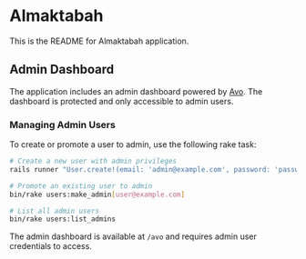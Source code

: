 # Almaktabah

This is the README for Almaktabah application.

## Admin Dashboard

The application includes an admin dashboard powered by [Avo](https://avohq.io/). The dashboard is protected and only accessible to admin users.

### Managing Admin Users

To create or promote a user to admin, use the following rake task:

```bash
# Create a new user with admin privileges
rails runner "User.create!(email: 'admin@example.com', password: 'password123', password_confirmation: 'password123', admin: true)"

# Promote an existing user to admin
bin/rake users:make_admin[user@example.com]

# List all admin users
bin/rake users:list_admins
```

The admin dashboard is available at `/avo` and requires admin user credentials to access.
